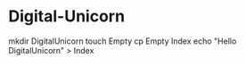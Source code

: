 # Digital-Unicorn
mkdir DigitalUnicorn
touch Empty
cp Empty Index
echo "Hello DigitalUnicorn" > Index
